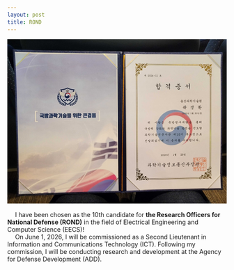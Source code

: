 ```yaml
---
layout: post
title: ROND
---
```


![ROND](./20240129_144226.jpg)

&emsp; I have been chosen as the 10th candidate for **the Research Officers for National Defense (ROND)** in the field of Electrical Engineering and Computer Science (EECS)!  
&emsp; On June 1, 2026, I will be commissioned as a Second Lieutenant in Information and Communications Technology (ICT). Following my commission, I will be conducting research and development at the Agency for Defense Development (ADD).
